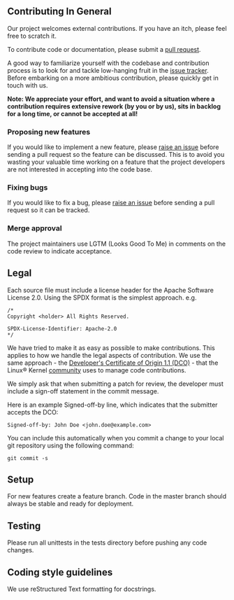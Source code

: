 ## Contributing In General
Our project welcomes external contributions. If you have an itch, please feel
free to scratch it.

To contribute code or documentation, please submit a [pull request](https://github.com/IBM/complex-linear-network-analyzer/pulls).

A good way to familiarize yourself with the codebase and contribution process is
to look for and tackle low-hanging fruit in the [issue tracker](https://github.com/IBM/complex-linear-network-analyzer/issues).
Before embarking on a more ambitious contribution, please quickly get in touch with us.

**Note: We appreciate your effort, and want to avoid a situation where a contribution
requires extensive rework (by you or by us), sits in backlog for a long time, or
cannot be accepted at all!**

### Proposing new features

If you would like to implement a new feature, please [raise an issue](https://github.com/IBM/complex-linear-network-analyzer/issues)
before sending a pull request so the feature can be discussed. This is to avoid
you wasting your valuable time working on a feature that the project developers
are not interested in accepting into the code base.

### Fixing bugs

If you would like to fix a bug, please [raise an issue](https://github.com/IBM/complex-linear-network-analyzer/issues) before sending a
pull request so it can be tracked.

### Merge approval

The project maintainers use LGTM (Looks Good To Me) in comments on the code
review to indicate acceptance. 

## Legal

Each source file must include a license header for the Apache
Software License 2.0. Using the SPDX format is the simplest approach.
e.g.

```
/*
Copyright <holder> All Rights Reserved.

SPDX-License-Identifier: Apache-2.0
*/
```

We have tried to make it as easy as possible to make contributions. This
applies to how we handle the legal aspects of contribution. We use the
same approach - the [Developer's Certificate of Origin 1.1 (DCO)](https://github.com/hyperledger/fabric/blob/master/docs/source/DCO1.1.txt) - that the Linux® Kernel [community](https://elinux.org/Developer_Certificate_Of_Origin)
uses to manage code contributions.

We simply ask that when submitting a patch for review, the developer
must include a sign-off statement in the commit message.

Here is an example Signed-off-by line, which indicates that the
submitter accepts the DCO:

```
Signed-off-by: John Doe <john.doe@example.com>
```

You can include this automatically when you commit a change to your
local git repository using the following command:

```
git commit -s
```
## Setup

For new features create a feature branch. Code in the master branch should always be stable and ready for deployment.

## Testing

Please run all unittests in the tests directory before pushing any code changes. 

## Coding style guidelines

We use reStructured Text formatting for docstrings.